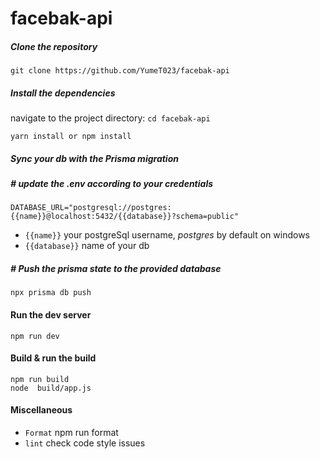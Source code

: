 # facebak-api

##### Clone the repository

```
git clone https://github.com/YumeT023/facebak-api
```

##### Install the dependencies

navigate to the project directory: `cd facebak-api`

```
yarn install or npm install
```

##### Sync your db with the Prisma migration

##### # update the .env according to your credentials

```
DATABASE_URL="postgresql://postgres:{{name}}@localhost:5432/{{database}}?schema=public"
```

- `{{name}}` your postgreSql username, _postgres_ by default on windows
- `{{database}}` name of your db 

##### # Push the prisma state to the provided database

```
npx prisma db push
```

#### Run the dev server

```
npm run dev
```

#### Build & run the build

```
npm run build
node  build/app.js
```

#### Miscellaneous

- `Format` npm run format
- `lint` check code style issues
